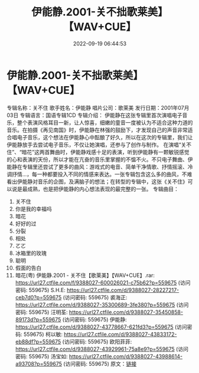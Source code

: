 ﻿---
title: 伊能静.2001-关不拙歌莱美】【WAV+CUE】
date: 2022-09-19 06:44:53
categories: WAV车载音乐、镜像
tags: 华语中文
---
# 伊能静.2001-关不拙歌莱美】【WAV+CUE】

专辑名称：关不住
歌手姓名：伊能静
唱片公司：歌莱美
发行日期：2001年07月03日
专辑语言：国语专辑1CD
专辑介绍：
伊能静在这张专辑里首次演唱电子音乐，整个表演风格耳目一新，让人惊喜，细嫩的童音一度被认为不适合这种力道的音乐。在拍摄《再见南国》时，伊能静在林强的鼓励下，才发现自己的声音非常适合唱电子音乐，这个想法在伊能静心中酝酿了好久，所以在这次的专辑里，我们让伊能静放手去尝试电子音乐，不仅让她演唱，还参与了创作与制作。
在演唱“关不住”、“暗花”这两首舞曲时，伊能静戏感十足的表演，听到伊能静有一颗敏锐感觉的心和表演的天份，所以才能在亢奋的音乐里掌握的不愠不火。不只电子舞曲、伊能静在专辑里还尝试了更多的曲风：游戏式的电音、简单干净情歌、抒情摇滚、冷调抒情...，每一种都要投入不同的情感来表达。一张专辑包含这么多的曲风，不难看出伊能静对音乐的企图，及满脑子的想法；在转型的专辑中，这张《关不住》可以说是最成熟，也是把伊能静的内心想法表现的最完整的一张。
专辑曲目：
01. 关不住
02. 你是我的幸福吗
03. 暗花
04. 好好的过
05. 分裂
06. 相处
07. ㄛㄛ
08. 冰箱里的玫瑰
09. 聪明
10. 假面的告白
11. 暗花(粤)
伊能静.2001 - 关不住【歌莱美】【WAV+CUE】.rar: https://url27.ctfile.com/f/9388027-600026021-c75b62?p=559675
(访问密码: 559675)
S.H.E: https://url27.ctfile.com/d/9388027-28227217-ceb7d0?p=559675
(访问密码: 559675)
裘海正: https://url27.ctfile.com/d/9388027-35300689-3fe380?p=559675
(访问密码: 559675)
汪明荃: https://url27.ctfile.com/d/9388027-35450858-89173d?p=559675
(访问密码: 559675)
伊能静: https://url27.ctfile.com/d/9388027-43778667-621fd3?p=559675
(访问密码: 559675)
柯以敏: https://url27.ctfile.com/d/9388027-43833172-eb88df?p=559675
(访问密码: 559675)
欧阳菲菲: https://url27.ctfile.com/d/9388027-43929961-75a8e9?p=559675
(访问密码: 559675)
汤宝如: https://url27.ctfile.com/d/9388027-43988614-a93708?p=559675
(访问密码: 559675)
原文：[链接](https://blog.sina.com.cn/s/blog_1647c7e7601030zhg.html)